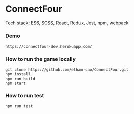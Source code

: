 # ConnectFour
Tech stack: ES6, SCSS, React, Redux, Jest, npm, webpack

### Demo
    https://connectfour-dev.herokuapp.com/


### How to run the game locally
    git clone https://github.com/ethan-cao/ConnectFour.git    
    npm install
    npm run build
    npm start

### How to run test
    npm run test